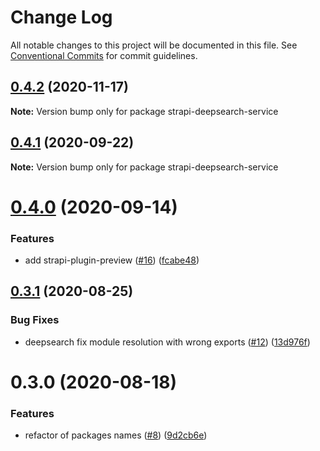 # Change Log

All notable changes to this project will be documented in this file.
See [Conventional Commits](https://conventionalcommits.org) for commit guidelines.

## [0.4.2](https://github.com/VirtusLab/strapi-molecules/compare/strapi-deepsearch-service@0.4.1...strapi-deepsearch-service@0.4.2) (2020-11-17)

**Note:** Version bump only for package strapi-deepsearch-service





## [0.4.1](https://github.com/VirtusLab/strapi-molecules/compare/strapi-deepsearch-service@0.4.0...strapi-deepsearch-service@0.4.1) (2020-09-22)

**Note:** Version bump only for package strapi-deepsearch-service





# [0.4.0](https://github.com/VirtusLab/strapi-molecules/compare/strapi-deepsearch-service@0.3.1...strapi-deepsearch-service@0.4.0) (2020-09-14)


### Features

* add strapi-plugin-preview ([#16](https://github.com/VirtusLab/strapi-molecules/issues/16)) ([fcabe48](https://github.com/VirtusLab/strapi-molecules/commit/fcabe488004560ae8b7ac58087b33d7378445253))





## [0.3.1](https://github.com/VirtusLab/strapi-molecules/compare/strapi-deepsearch-service@0.3.0...strapi-deepsearch-service@0.3.1) (2020-08-25)


### Bug Fixes

* deepsearch fix module resolution with wrong exports ([#12](https://github.com/VirtusLab/strapi-molecules/issues/12)) ([13d976f](https://github.com/VirtusLab/strapi-molecules/commit/13d976f107de7346c4a6cdb080eaa5df03271b5b))





# 0.3.0 (2020-08-18)


### Features

* refactor of packages names ([#8](https://github.com/VirtusLab/strapi-molecules/issues/8)) ([9d2cb6e](https://github.com/VirtusLab/strapi-molecules/commit/9d2cb6ee87bc7e57a9ad41f90e7ac20207df9028))
